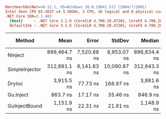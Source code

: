 ``` ini

BenchmarkDotNet=v0.12.1, OS=Windows 10.0.19041.572 (2004/?/20H1)
Intel Xeon CPU E5-2637 v4 3.50GHz, 2 CPU, 16 logical and 8 physical cores
.NET Core SDK=3.1.403
  [Host]     : .NET Core 3.1.9 (CoreCLR 4.700.20.47201, CoreFX 4.700.20.47203), X64 RyuJIT
  DefaultJob : .NET Core 3.1.9 (CoreCLR 4.700.20.47201, CoreFX 4.700.20.47203), X64 RyuJIT


```
|         Method |         Mean |       Error |       StdDev |       Median |    Ratio | RatioSD |  Gen 0 |  Gen 1 | Gen 2 | Allocated |
|--------------- |-------------:|------------:|-------------:|-------------:|---------:|--------:|-------:|-------:|------:|----------:|
|        Ninject | 899,464.7 ns | 7,520.88 ns |  8,953.07 ns | 896,834.4 ns | 1,027.13 |   51.80 | 3.9063 | 1.9531 |     - |   31432 B |
| SimpleInjector | 312,891.1 ns | 6,141.63 ns | 10,090.87 ns | 312,643.3 ns |   359.12 |   21.22 | 9.2773 | 2.9297 |     - |   74450 B |
|         DryIoc |   3,915.5 ns |    77.73 ns |    168.97 ns |   3,881.6 ns |     4.52 |    0.24 | 0.5722 |      - |     - |    4544 B |
|      Gu.Inject |     863.7 ns |    17.17 ns |     35.46 ns |     846.9 ns |     1.00 |    0.00 | 0.1049 |      - |     - |     824 B |
|  GuInjectBound |   1,151.9 ns |    22.31 ns |     21.91 ns |   1,148.9 ns |     1.34 |    0.06 | 0.1354 |      - |     - |    1064 B |
